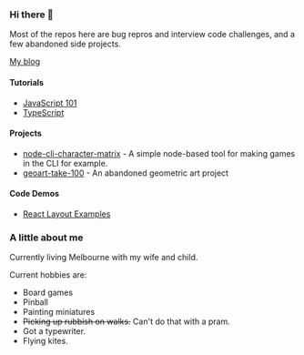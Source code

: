 ### Hi there 👋

Most of the repos here are bug repros and interview code challenges, and a few abandoned side projects. 

[My blog](https://blacksheepcode.com/)

#### Tutorials 

- [JavaScript 101](https://github.com/dwjohnston/javascript-101)
- [TypeScript](https://github.com/dwjohnston/ts-tutorial-series) 

#### Projects

- [node-cli-character-matrix](https://github.com/dwjohnston/node-cli-character-matrix) - A simple node-based tool for making games in the CLI for example. 
- [geoart-take-100](https://github.com/dwjohnston/geoart-take-100) - An abandoned geometric art project

#### Code Demos

- [React Layout Examples](https://github.com/dwjohnston/react-layout-approaches)


### A little about me 

Currently living Melbourne with my wife and child.

Current hobbies are: 

- Board games
- Pinball 
- Painting miniatures
- ~~Picking up rubbish on walks.~~ Can't do that with a pram. 
- Got a typewriter. 
- Flying kites. 

